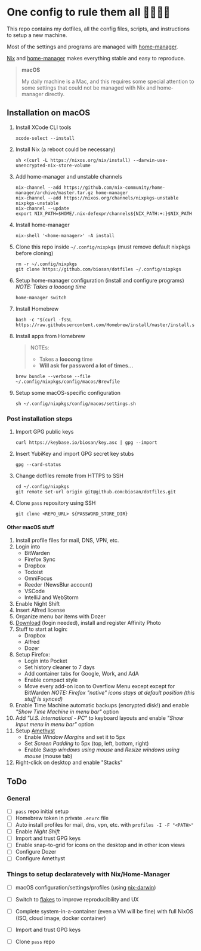
# One config to rule them all 💍👨‍💻🔥

This repo contains my dotfiles, all the config files, scripts, and instructions to setup a new machine.

Most of the settings and programs are managed with [home-manager](https://github.com/nix-community/home-manager).

[Nix](https://nixos.org/) and [home-manager](https://github.com/nix-community/home-manager) makes everything stable and easy to reproduce.

> **macOS**
>
> My daily machine is a Mac, and this requires some special attention to some settings that could not be managed with Nix and home-manager directly.


## Installation on macOS

1. Install XCode CLI tools
    ```
    xcode-select --install
    ```

1. Install Nix (a reboot could be necessary)
    ```
    sh <(curl -L https://nixos.org/nix/install) --darwin-use-unencrypted-nix-store-volume
    ```
1. Add home-manager and unstable channels
    ```
    nix-channel --add https://github.com/nix-community/home-manager/archive/master.tar.gz home-manager
    nix-channel --add https://nixos.org/channels/nixpkgs-unstable nixpkgs-unstable
    nix-channel --update
    export NIX_PATH=$HOME/.nix-defexpr/channels${NIX_PATH:+:}$NIX_PATH
    ```
1. Install home-manager
    ```
    nix-shell '<home-manager>' -A install
    ```
1. Clone this repo inside `~/.config/nixpkgs` (must remove default nixpkgs before cloning)
    ```
    rm -r ~/.config/nixpkgs
    git clone https://github.com/biosan/dotfiles ~/.config/nixpkgs
    ```
1. Setup home-manager configuration (install and configure programs)
    *NOTE: Takes a loooong time*
    ```
    home-manager switch
    ```

1. Install Homebrew
    ```
    bash -c "$(curl -fsSL https://raw.githubusercontent.com/Homebrew/install/master/install.sh)"
    ```
1. Install apps from Homebrew
    > NOTEs:
    >   - Takes a **loooong** time
    >   - **Will ask for password a lot of times...**
    ```
    brew bundle --verbose --file ~/.config/nixpkgs/config/macos/Brewfile
    ```
1. Setup some macOS-specific configuration
    ```
    sh ~/.config/nixpkgs/config/macos/settings.sh
    ```


### Post installation steps

1. Import GPG public keys
    ```
    curl https://keybase.io/biosan/key.asc | gpg --import
    ```
1. Insert YubiKey and import GPG secret key stubs
    ```
    gpg --card-status
    ```
1. Change dotfiles remote from HTTPS to SSH
    ```
    cd ~/.config/nixpkgs
    git remote set-url origin git@github.com:biosan/dotfiles.git
    ```
1. Clone `pass` repository using SSH
    ```
    git clone <REPO_URL> ${PASSWORD_STORE_DIR}
    ```


#### Other macOS stuff

1. Install profile files for mail, DNS, VPN, etc.
1. Login into
    - BitWarden
    - Firefox Sync
    - Dropbox
    - Todoist
    - OmniFocus
    - Reeder (NewsBlur account)
    - VSCode
    - IntelliJ and WebStorm
1. Enable Night Shift
1. Insert Alfred license
1. Organize menu bar items with Dozer
1. [Download](https://store.serif.com/en-gb/account/downloads/) (login needed), install and register Affinity Photo
1. Stuff to start at login:
    - Dropbox
    - Alfred
    - Dozer
1. Setup Firefox:
    - Login into Pocket
    - Set history cleaner to 7 days
    - Add container tabs for Google, Work, and AdA
    - Enable compact style
    - Move every add-on icon to Overflow Menu except except for BitWarden
        *NOTE: Firefox "native" icons stays at default position (this stuff is synced)*
1. Enable Time Machine automatic backups (encrypted disk!) and enable *"Show Time Machine in menu bar"* option
1. Add *"U.S. International - PC"* to keyboard layouts and enable *"Show Input menu in menu bar"* option
1. Setup [Amethyst](https://github.com/ianyh/Amethyst)
   - Enable *Window Margins* and set it to 5px
   - Set *Screen Padding* to 5px (top, left, bottom, right)
   - Enable *Swap windows using mouse* and *Resize windows using mouse* (mouse tab)
1. Right-click on desktop and enable "Stacks"



## ToDo

### General

- [ ] `pass` repo initial setup
- [ ] Homebrew token in private `.envrc` file
- [ ] Auto install profiles for mail, dns, vpn, etc. with `profiles -I -F "<PATH>"`
- [ ] Enable *Night Shift*
- [ ] Import and trust GPG keys
- [ ] Enable snap-to-grid for icons on the desktop and in other icon views
- [ ] Configure Dozer
- [ ] Configure Amethyst

### Things to setup declaratevely with Nix/Home-Manager

- [ ] macOS configuration/settings/profiles (using [nix-darwin](https://github.com/LnL7/nix-darwin))
- [ ] Switch to [flakes](https://nixos.wiki/wiki/Flakes) to improve reproducibility and UX
- [ ] Complete system-in-a-container (even a VM will be fine) with full NixOS (ISO, cloud image, docker container)
- [ ] Import and trust GPG keys
- [ ] Clone `pass` repo

